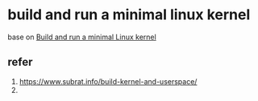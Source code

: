 # build and run a minimal linux kernel

base on [Build and run a minimal Linux kernel](https://www.subrat.info/build-kernel-and-userspace/)




## refer

1. https://www.subrat.info/build-kernel-and-userspace/
2. 